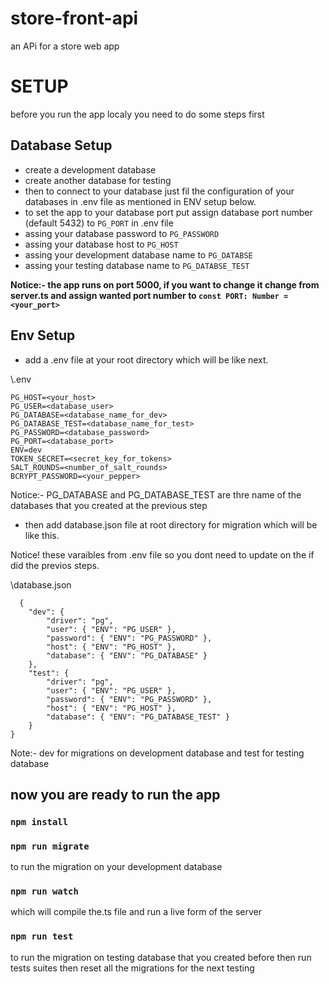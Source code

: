 # store-front-api
an APi for a store web app

# SETUP

before you run the app localy you need to do some steps first

## Database Setup

- create a development database 
- create another database for testing
- then to connect to your database just fil the configuration of your databases in .env file as mentioned in ENV setup below.
- to set the app to your database port put assign database port number (default 5432) to `PG_PORT` in .env file 
- assing your database password to `PG_PASSWORD`
- assing your database host to `PG_HOST`
- assing your development database name to `PG_DATABSE`
- assing your testing database name to `PG_DATABSE_TEST`

__Notice:- the app runs on port 5000, if you want to change it change from server.ts and assign wanted port number to `const PORT: Number = <your_port>`__ 

## Env Setup

- add a .env file at your root directory which will be like next.

 \\.env
  	
	PG_HOST=<your_host>  
	PG_USER=<database_user>  
	PG_DATABASE=<database_name_for_dev>  
	PG_DATABASE_TEST=<database_name_for_test>  
	PG_PASSWORD=<database_password>  
	PG_PORT=<database_port>   
	ENV=dev   
	TOKEN_SECRET=<secret_key_for_tokens>    
	SALT_ROUNDS=<number_of_salt_rounds>   
	BCRYPT_PASSWORD=<your_pepper>    

Notice:- PG_DATABASE and PG_DATABASE_TEST are thre name of the databases that you created at the  previous step


- then add database.json file at root directory for migration which will be like this.

Notice! these varaibles from .env file so you dont need to update on the if did the previos steps.

\\database.json

	  {  
		"dev": {  
			"driver": "pg",   
			"user": { "ENV": "PG_USER" },   
			"password": { "ENV": "PG_PASSWORD" },   
			"host": { "ENV": "PG_HOST" },   
			"database": { "ENV": "PG_DATABASE" }   
		},
		"test": {  
			"driver": "pg",   
			"user": { "ENV": "PG_USER" },   
			"password": { "ENV": "PG_PASSWORD" },   
			"host": { "ENV": "PG_HOST" },   
			"database": { "ENV": "PG_DATABASE_TEST" }   
		}
	}

Note:- dev for migrations on development database and test for testing database


## now you are ready to run the app

### `npm install`

### `npm run migrate`
to run the migration on your development database

### `npm run watch`
which will compile the.ts file and run a live form of the server

### `npm run test`
to run the migration on testing database that you created before then run tests suites then reset all the migrations for the next testing
